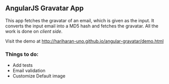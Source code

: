 AngularJS Gravatar App
------------

This app fetches the gravatar of an email, which is given as the input.
It converts the input email into a MD5 hash and fetches the gravatar.
All the work is done on *client side*.

Visit the demo at http://hariharan-uno.github.io/angular-gravatar/demo.html


### Things to do:

* Add tests
* Email validation
* Customize Default image
